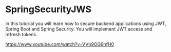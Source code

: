 # SpringSecurityJWS
In this tutorial you will learn how to secure backend applications using JWT, Spring Boot and Spring Security. You will implement JWT access and refresh tokens.

https://www.youtube.com/watch?v=VVn9OG9nfH0